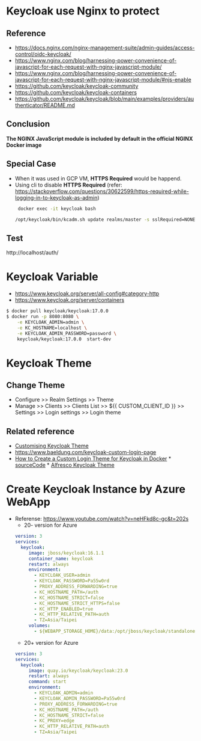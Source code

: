 # Keycloak use Nginx to protect 

## Reference
* https://docs.nginx.com/nginx-management-suite/admin-guides/access-control/oidc-keycloak/
* https://www.nginx.com/blog/harnessing-power-convenience-of-javascript-for-each-request-with-nginx-javascript-module/
* https://www.nginx.com/blog/harnessing-power-convenience-of-javascript-for-each-request-with-nginx-javascript-module/#njs-enable
* https://github.com/keycloak/keycloak-community
* https://github.com/keycloak/keycloak-containers
* https://github.com/keycloak/keycloak/blob/main/examples/providers/authenticator/README.md
## Conclusion
**The NGINX JavaScript module is included by default in the official NGINX Docker image**
## Special Case
* When it was used in GCP VM, **HTTPS Required** would be happend.
* Using cli to disable **HTTPS Required**  (refer: https://stackoverflow.com/questions/30622599/https-required-while-logging-in-to-keycloak-as-admin)
     ```bash
      docker exec -it keycloak bash

     /opt/keycloak/bin/kcadm.sh update realms/master -s sslRequired=NONE --server http://localhost:8083/auth  --realm master --user admin
     ```

## Test
http://localhost/auth/


# Keycloak Variable
* https://www.keycloak.org/server/all-config#category-http
* https://www.keycloak.org/server/containers


```bash
$ docker pull keycloak/keycloak:17.0.0
$ docker run -p 8080:8080 \
    -e KEYCLOAK_ADMIN=admin \
    -e KC_HOSTNAME=localhost \
    -e KEYCLOAK_ADMIN_PASSWORD=password \
    keycloak/keycloak:17.0.0  start-dev
```    
# Keycloak Theme
## Change Theme
* Configure >> Realm Settings >> Theme
* Manage >> Clients >> Clients List >> ${{ CUSTOM_CLIENT_ID }} >> Settings >> Login settings >> Login theme

## Related reference
* [Customising Keycloak Theme](https://youtu.be/NH8dP647Lc0?list=PLeGNmkzI56BTjRxNGxUhh4k30FD_gy0pC&t=1200)
* https://www.baeldung.com/keycloak-custom-login-page
 * [How to Create a Custom Login Theme for Keycloak in Docker](https://czetsuya.medium.com/how-to-create-a-custom-login-theme-for-keycloak-9b9f5f271fc0)
       * [sourceCode](https://github.com/czetsuya/ct-keycloak-iam)
       * [Alfresco Keycloak Theme](https://github.com/Alfresco/alfresco-keycloak-theme)
# Create Keycloak Instance by Azure WebApp
* Referense: https://www.youtube.com/watch?v=neHFkd8c-gc&t=202s
  * 20-  version for Azure
  ```yaml
  version: 3
  services:
    keycloak:
       image: jboss/keycloak:16.1.1
       container_name: keycloak
       restart: always
       environment:
         - KEYCLOAK_USER=admin
         - KEYCLOAK_PASSWORD=Pa55w0rd
         - PROXY_ADDRESS_FORWARDING=true
         - KC_HOSTNAME_PATH=/auth
         - KC_HOSTNAME_STRICT=false
         - KC_HOSTNAME_STRICT_HTTPS=false
         - KC_HTTP_ENABLED=true
         - KC_HTTP_RELATIVE_PATH=auth
         - TZ=Asia/Taipei
       volumes:
         - ${WEBAPP_STORAGE_HOME}/data:/opt/jboss/keycloak/standalone/data
  ```
  * 20+  version for Azure
  ```yaml
  version: 3
  services:
    keycloak:
       image: quay.io/keycloak/keycloak:23.0
       restart: always
       command: start
       environment:
         - KEYCLOAK_ADMIN=admin
         - KEYCLOAK_ADMIN_PASSWORD=Pa55w0rd
         - PROXY_ADDRESS_FORWARDING=true
         - KC_HOSTNAME_PATH=/auth
         - KC_HOSTNAME_STRICT=false
         - KC_PROXY=edge
         - KC_HTTP_RELATIVE_PATH=auth
         - TZ=Asia/Taipei
  ```
